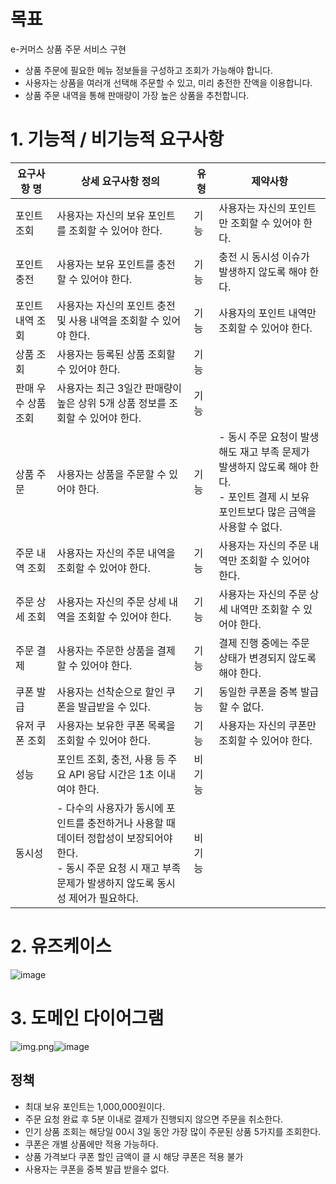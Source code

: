 # 목표

e-커머스 상품 주문 서비스 구현

- 상품 주문에 필요한 메뉴 정보들을 구성하고 조회가 가능해야 합니다.
- 사용자는 상품을 여러개 선택해 주문할 수 있고, 미리 충전한 잔액을 이용합니다.
- 상품 주문 내역을 통해 판매량이 가장 높은 상품을 추천합니다.

# 1. 기능적 / 비기능적 요구사항

| 요구사항 명        | 상세 요구사항 정의                                                 | 유형 | 제약사항                                     |
|-----------------|----------------------------------------------------------------|-----|-------------------------------------------|
| 포인트 조회        | 사용자는 자신의 보유 포인트를 조회할 수 있어야 한다.                       | 기능 | 사용자는 자신의 포인트만 조회할 수 있어야 한다.       |
| 포인트 충전        | 사용자는 보유 포인트를 충전할 수 있어야 한다.                            | 기능  | 충전 시 동시성 이슈가 발생하지 않도록 해야 한다.     |
| 포인트 내역 조회    | 사용자는 자신의 포인트 충전 및 사용 내역을 조회할 수 있어야 한다.             | 기능  | 사용자의 포인트 내역만 조회할 수 있어야 한다.       |
| 상품 조회          | 사용자는 등록된 상품 조회할 수 있어야 한다.                             | 기능  | |
| 판매 우수 상품 조회  | 사용자는 최근 3일간 판매량이 높은 상위 5개 상품 정보를 조회할 수 있어야 한다.   | 기능  | |
| 상품 주문          | 사용자는 상품을 주문할 수 있어야 한다.                                 | 기능  | - 동시 주문 요청이 발생해도 재고 부족 문제가 발생하지 않도록 해야 한다.<br>- 포인트 결제 시 보유 포인트보다 많은 금액을 사용할 수 없다.|
| 주문 내역 조회      | 사용자는 자신의 주문 내역을 조회할 수 있어야 한다.                        | 기능  | 사용자는 자신의 주문 내역만 조회할 수 있어야 한다.|
| 주문 상세 조회      | 사용자는 자신의 주문 상세 내역을 조회할 수 있어야 한다.                        | 기능  | 사용자는 자신의 주문 상세 내역만 조회할 수 있어야 한다.|
| 주문 결제          | 사용자는 주문한 상품을 결제할 수 있어야 한다.                             | 기능 | 결제 진행 중에는 주문 상태가 변경되지 않도록 해야 한다.|
| 쿠폰 발급          | 사용자는 선착순으로 할인 쿠폰을 발급받을 수 있다.                         | 기능  | 동일한 쿠폰을 중복 발급할 수 없다.|
| 유저 쿠폰 조회      | 사용자는 보유한 쿠폰 목록을 조회할 수 있어야 한다.                        | 기능  | 사용자는 자신의 쿠폰만 조회할 수 있어야 한다.|
|성능               |포인트 조회, 충전, 사용 등 주요 API 응답 시간은 1초 이내여야 한다.          | 비기능 ||
|동시성             |- 다수의 사용자가 동시에 포인트를 충전하거나 사용할 때 데이터 정합성이 보장되어야 한다.<br>- 동시 주문 요청 시 재고 부족 문제가 발생하지 않도록 동시성 제어가 필요하다. |비기능||

# 2. 유즈케이스

![image](https://github.com/user-attachments/assets/be6cc1c8-f5ad-456e-aedf-0ecb8377c39b)

# 3. 도메인 다이어그램

![img.png](img.png)![image](https://github.com/user-attachments/assets/6262b24c-dee9-4551-983f-3f7980cb34c2)

## 정책
- 최대 보유 포인트는 1,000,000원이다.
- 주문 요청 완료 후 5분 이내로 결제가 진행되지 않으면 주문을 취소한다.
- 인기 상품 조회는 해당일 00시 3일 동안 가장 많이 주문된 상품 5가지를 조회한다.
- 쿠폰은 개별 상품에만 적용 가능하다.
- 상품 가격보다 쿠폰 할인 금액이 클 시 해당 쿠폰은 적용 불가
- 사용자는 쿠폰을 중복 발급 받을수 없다.